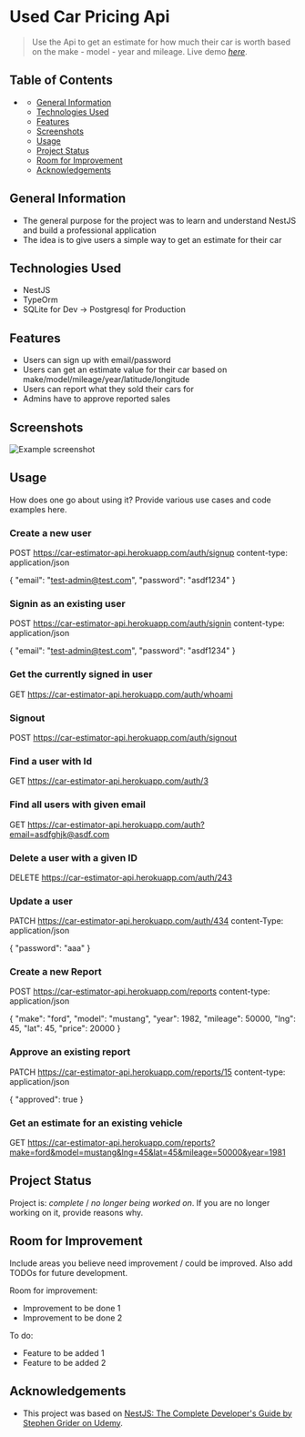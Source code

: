# Used Car Pricing Api
> Use the Api to get an estimate for how much their car is worth based on the make - model - year and mileage.
> Live demo [_here_](https://car-estimator-api.herokuapp.com/). <!-- If you have the project hosted somewhere, include the link here. -->

## Table of Contents
- [](#)
  - [General Information](#general-information)
  - [Technologies Used](#technologies-used)
  - [Features](#features)
  - [Screenshots](#screenshots)
  - [Usage](#usage)
  - [Project Status](#project-status)
  - [Room for Improvement](#room-for-improvement)
  - [Acknowledgements](#acknowledgements)



## General Information
- The general purpose for the project was to learn and understand NestJS and build a professional application
- The idea is to give users a simple way to get an estimate for their car
<!-- - What is the purpose of your project? -->
<!-- - Why did you undertake it? -->
<!-- You don't have to answer all the questions - just the ones relevant to your project. -->


## Technologies Used
- NestJS
- TypeOrm
- SQLite for Dev -> Postgresql for Production


## Features
<!-- List the ready features here: -->
- Users can sign up with email/password
- Users can get an estimate value for their car based on make/model/mileage/year/latitude/longitude
- Users can report what they sold their cars for
- Admins have to approve reported sales


## Screenshots
![Example screenshot](./img/screenshot.png)
<!-- If you have screenshots you'd like to share, include them here. -->


<!-- ## Setup
What are the project requirements/dependencies? Where are they listed? A requirements.txt or a Pipfile.lock file perhaps? Where is it located?

Proceed to describe how to install / setup one's local environment / get started with the project. -->


## Usage
How does one go about using it?
Provide various use cases and code examples here.

### Create a new user
POST https://car-estimator-api.herokuapp.com/auth/signup content-type: application/json

{
  "email": "test-admin@test.com",
  "password": "asdf1234"
}

### Signin as an existing user
POST https://car-estimator-api.herokuapp.com/auth/signin content-type: application/json

{
  "email": "test-admin@test.com",
  "password": "asdf1234"
}

### Get the currently signed in user
GET https://car-estimator-api.herokuapp.com/auth/whoami

### Signout
POST https://car-estimator-api.herokuapp.com/auth/signout

### Find a user with Id
GET https://car-estimator-api.herokuapp.com/auth/3

### Find all users with given email
GET https://car-estimator-api.herokuapp.com/auth?email=asdfghjk@asdf.com

### Delete a user with a given ID
DELETE https://car-estimator-api.herokuapp.com/auth/243

### Update a user
PATCH https://car-estimator-api.herokuapp.com/auth/434 content-Type: application/json

{
  "password": "aaa"
}

### Create a new Report
POST https://car-estimator-api.herokuapp.com/reports content-type: application/json

{
  "make": "ford",
  "model": "mustang",
  "year": 1982,
  "mileage": 50000,
  "lng": 45,
  "lat": 45,
  "price": 20000
}

### Approve an existing report
PATCH https://car-estimator-api.herokuapp.com/reports/15
content-type: application/json

{
  "approved": true
}

### Get an estimate for an existing vehicle
GET https://car-estimator-api.herokuapp.com/reports?make=ford&model=mustang&lng=45&lat=45&mileage=50000&year=1981



## Project Status
Project is: _complete_ / _no longer being worked on_. If you are no longer working on it, provide reasons why.


## Room for Improvement
Include areas you believe need improvement / could be improved. Also add TODOs for future development.

Room for improvement:
- Improvement to be done 1
- Improvement to be done 2

To do:
- Feature to be added 1
- Feature to be added 2


## Acknowledgements
<!-- Give credit here. -->
<!-- - This project was inspired by... -->
- This project was based on [NestJS: The Complete Developer's Guide by Stephen Grider on Udemy](https://www.udemy.com/course/nestjs-the-complete-developers-guide/).
<!-- - Many thanks to... -->


<!-- ## Contact -->
<!-- Created by [@flynerdpl](https://www.flynerd.pl/) - feel free to contact me! -->


<!-- Optional -->
<!-- ## License -->
<!-- This project is open source and available under the [... License](). -->

<!-- You don't have to include all sections - just the one's relevant to your project -->

